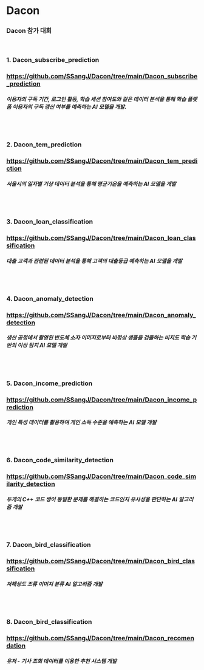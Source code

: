 # Dacon
### Dacon 참가 대회

<br>

### 1. Dacon_subscribe_prediction
### https://github.com/SSangJ/Dacon/tree/main/Dacon_subscribe_prediction
##### 이용자의 구독 기간, 로그인 활동, 학습 세션 참여도와 같은 데이터 분석을 통해 학습 플랫폼 이용자의 구독 갱신 여부를 예측하는 AI 모델을 개발.
<br>
<br>

### 2. Dacon_tem_prediction
### https://github.com/SSangJ/Dacon/tree/main/Dacon_tem_prediction
##### 서울시의 일자별 기상 데이터 분석을 통해 평균기온을 예측하는 AI 모델을 개발

<br>
<br>

### 3. Dacon_loan_classification
### https://github.com/SSangJ/Dacon/tree/main/Dacon_loan_classification
##### 대출 고객과 관련된 데이터 분석을 통해 고객의 대출등급 예측하는 AI 모델을 개발

<br>
<br>

### 4. Dacon_anomaly_detection
### https://github.com/SSangJ/Dacon/tree/main/Dacon_anomaly_detection
##### 생산 공정에서 촬영된 반도체 소자 이미지로부터 비정상 샘플을 검출하는 비지도 학습 기반의 이상 탐지 AI 모델 개발

<br>
<br>

### 5. Dacon_income_prediction
### https://github.com/SSangJ/Dacon/tree/main/Dacon_income_prediction
##### 개인 특성 데이터를 활용하여 개인 소득 수준을 예측하는 AI 모델 개발

<br>
<br>

### 6. Dacon_code_similarity_detection
### https://github.com/SSangJ/Dacon/tree/main/Dacon_code_similarity_detection
##### 두개의 C++ 코드 쌍이 동일한 문제를 해결하는 코드인지 유사성을 판단하는 AI 알고리즘 개발

<br>
<br>

### 7. Dacon_bird_classification
### https://github.com/SSangJ/Dacon/tree/main/Dacon_bird_classification
##### 저해상도 조류 이미지 분류 AI 알고리즘 개발

<br>
<br>

### 8. Dacon_bird_classification
### https://github.com/SSangJ/Dacon/tree/main/Dacon_recomendation
##### 유저 - 기사 조회 데이터를 이용한 추천 시스템 개발
